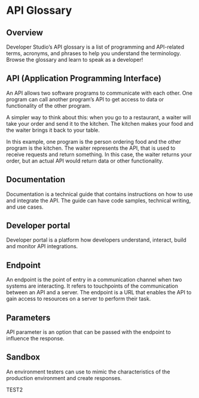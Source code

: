 # API Glossary
## Overview
Developer Studio’s API glossary is a list of programming and API-related terms, acronyms, and phrases to help you understand the terminology. Browse the glossary and learn to speak as a developer! 

## API (Application Programming Interface)
An API allows two software programs to communicate with each other. One program can call another program’s API to get access to data or functionality of the other program. 

A simpler way to think about this: when you go to a restaurant, a waiter will take your order and send it to the kitchen. The kitchen makes your food and the waiter brings it back to your table. 

In this example, one program is the person ordering food and the other program is the kitchen. The waiter represents the API, that is used to receive requests and return something. In this case, the waiter returns your order, but an actual API would return data or other functionality. 

## Documentation
Documentation is a technical guide that contains instructions on how to use and integrate the API. The guide can have code samples, technical writing, and use cases.  

## Developer portal
Developer portal is a platform how developers understand, interact, build and monitor API integrations. 

## Endpoint
An endpoint is the point of entry in a communication channel when two systems are interacting. It refers to touchpoints of the communication between an API and a server. The endpoint is a URL that enables the API to gain access to resources on a server to perform their task. 

## Parameters
API parameter is an option that can be passed with the endpoint to influence the response. 

## Sandbox
An environment testers can use to mimic the characteristics of the production environment and create responses.

TEST2
